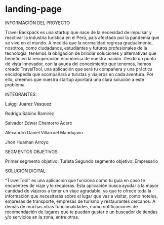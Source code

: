# landing-page

INFORMACIÓN DEL PROYECTO


Travel Backpack es una startup que nace de la necesidad de impulsar y reactivar la industria turística en el Perú, país afectado por la pandemia que se vive en el mundo. A medida que la normalidad regresa gradualmente, nosotros, como ciudadanos, estudiantes y futuros profesionales de la tecnología, tenemos la obligación de brindar soluciones y alternativas que beneficien la recuperación económica de nuestra nación. Desde un punto de vista innovador, con la ayuda del conocimiento que tenemos, hemos creado TravelTool, una aplicación que será tu compañera y una práctica enciclopedia que acompañará a turistas y viajeros en cada aventura. Por ello, creemos que nuestra startup aportará una clara solución a este problema.


INTEGRANTES:

Luiggi Juarez Vasquez

Rodrigo Sabino Ramirez

Salvador Edwar Chamorro Acero

Alexandro Daniel Villarruel Mandujano

Jhon Huaman Arroyo


SEGMENTOS OBJETIVOS


Primer segmento objetivo: Turista
Segundo segmento objetivo: Empresario


SOLUCIÓN DIGITAL


“TravelTool” es una aplicación que funciona como tu guía en caso te encuentres de viaje y lo requieras. Esta aplicación busca ayudar a la mayor cantidad de viajeros a tener un viaje agradable, ya que te ofrece toda la información que necesitarás sobre el lugar que vas a visitar, como hoteles, empresas de transporte, empresas de turismo y restaurantes cercanos. A demás de muchas otras funcionalidades, como notificaciones de recomendación de lugares que te puedan gustar o un buscador de tiendas y/o servicios en la zona, entre otras.

